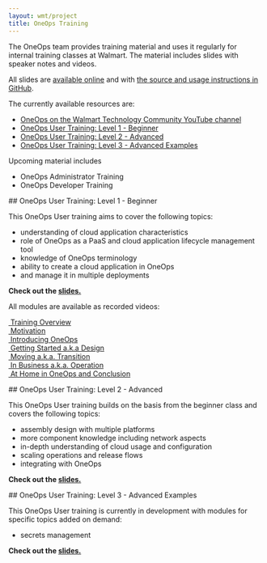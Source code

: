 ```yaml
---
layout: wmt/project
title: OneOps Training
---
```



The OneOps team provides training material and uses it regularly for internal
training classes at Walmart. The material includes slides with speaker notes
and videos.

All slides are [available online](/oneops-training/) and with
[the source and usage instructions in GitHub](http://github.com/oneops/oneops-training).

The currently available resources are:

* [OneOps on the Walmart Technology Community YouTube channel](https://www.youtube.com/playlist?list=PLjDnb0653uBDMBpTBoLVkVtGIDO-P8e3U)
* [OneOps User Training: Level 1 - Beginner](#user-1)
* [OneOps User Training: Level 2 - Advanced](#user-2)
* [OneOps User Training: Level 3 - Advanced Examples](#user-3)

Upcoming material includes

* OneOps Administrator Training
* OneOps Developer Training

<a name="user-1"/>
## OneOps User Training: Level 1 - Beginner

This OneOps User training aims to cover the following topics:

- understanding of cloud application characteristics
- role of OneOps as a PaaS and cloud application lifecycle management tool
- knowledge of OneOps terminology
- ability to create a cloud application in OneOps
- and manage it in multiple deployments

__Check out the [slides.](../oneops-training/user-1-beginner.html)__

All modules are available as recorded videos:

<a href="https://youtu.be/W2ND3QMIzZ0" target="_blank"><i class="fa fa-video-camera"></i>&nbsp;Training Overview</a><br>
<a href="https://youtu.be/ct0lcoq5haQ" target="_blank"><i class="fa fa-video-camera"></i>&nbsp;Motivation</a><br>
<a href="https://youtu.be/u99Q0u8BTqw" target="_blank"><i class="fa fa-video-camera"></i>&nbsp;Introducing OneOps</a><br>
<a href="https://youtu.be/lTXpwa-yC8k" target="_blank"><i class="fa fa-video-camera"></i>&nbsp;Getting Started a.k.a Design</a><br>
<a href="https://youtu.be/7d4hBVSMZfY" target="_blank"><i class="fa fa-video-camera"></i>&nbsp;Moving a.k.a. Transition</a><br>
<a href="https://youtu.be/TpnFxUA1VxQ" target="_blank"><i class="fa fa-video-camera"></i>&nbsp;In Business a.k.a. Operation</a><br>
<a href="https://youtu.be/7bGN4Vxh0_E" target="_blank"><i class="fa fa-video-camera"></i>&nbsp;At Home in OneOps and Conclusion</a><br>


<a name="user-2"/>
## OneOps User Training: Level 2 - Advanced

This OneOps User training builds on the basis from the beginner class and
covers the following topics:

- assembly design with multiple platforms
- more component knowledge including network aspects
- in-depth understanding of cloud usage and configuration
- scaling operations and release flows
- integrating with OneOps

__Check out the [slides.](../oneops-training/user-2-advanced.html)__

<a name="user-3"/>
## OneOps User Training: Level 3 - Advanced Examples

This OneOps User training is currently in development with modules for specific
topics added on demand:

- secrets management

__Check out the [slides.](../oneops-training/user-3-advanced-examples.html)__
